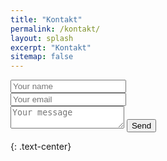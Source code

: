 ```yaml
---
title: "Kontakt"
permalink: /kontakt/
layout: splash
excerpt: "Kontakt"
sitemap: false
---
```

<style>
 td {
    vertical-align: middle;
}
</style>

<form id="contactform" method="POST" style="width:300px">
    <input type="text" name="name" placeholder="Your name">
    <input type="email" name="_replyto" placeholder="Your email">
    <input type="hidden" name="_subject" value="Website contact" />
    <textarea name="message" placeholder="Your message"></textarea>
    <input type="text" name="_gotcha" style="display:none" />
    <input type="submit" value="Send">
</form>
{: .text-center}
<script>
    var contactform =  document.getElementById('contactform');
    contactform.setAttribute('action', '//formspree.io/' + 'tobias.johannink' + '@' + 'gmx' + '.' + 'de');
</script>
